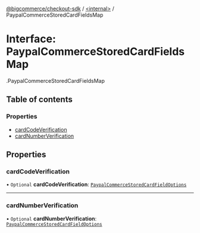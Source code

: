 [@bigcommerce/checkout-sdk](../README.md) / [<internal\>](../modules/internal_.md) / PaypalCommerceStoredCardFieldsMap

# Interface: PaypalCommerceStoredCardFieldsMap

[<internal>](../modules/internal_.md).PaypalCommerceStoredCardFieldsMap

## Table of contents

### Properties

- [cardCodeVerification](internal_.PaypalCommerceStoredCardFieldsMap.md#cardcodeverification)
- [cardNumberVerification](internal_.PaypalCommerceStoredCardFieldsMap.md#cardnumberverification)

## Properties

### cardCodeVerification

• `Optional` **cardCodeVerification**: [`PaypalCommerceStoredCardFieldOptions`](internal_.PaypalCommerceStoredCardFieldOptions.md)

___

### cardNumberVerification

• `Optional` **cardNumberVerification**: [`PaypalCommerceStoredCardFieldOptions`](internal_.PaypalCommerceStoredCardFieldOptions.md)
